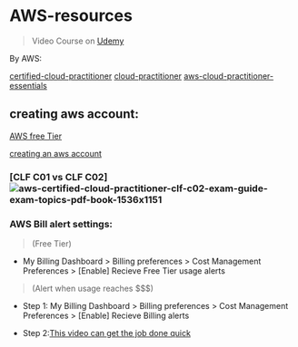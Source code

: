 # AWS-resources

> Video Course on [Udemy](https://www.udemy.com/course/aws-certified-cloud-practitioner-new/learn/lecture/20053442#overview)

By AWS:

[certified-cloud-practitioner](https://aws.amazon.com/certification/certified-cloud-practitioner/)
[cloud-practitioner](https://aws.amazon.com/training/learn-about/cloud-practitioner/)
[aws-cloud-practitioner-essentials](https://explore.skillbuilder.aws/learn/course/external/view/elearning/134/aws-cloud-practitioner-essentials)

## creating aws account:

[AWS free Tier](https://aws.amazon.com/free/?all-free-tier.sort-by=item.additionalFields.SortRank&all-free-tier.sort-order=asc&awsf.Free%20Tier%20Types=\\*all&awsf.Free%20Tier%20Categories=\\*all)

[creating an aws account](https://docs.aws.amazon.com/accounts/latest/reference/manage-acct-creating.html)

### [CLF C01 vs CLF C02] ![aws-certified-cloud-practitioner-clf-c02-exam-guide-exam-topics-pdf-book-1536x1151](https://github.com/c4rb0nx1/AWS-resources/assets/90444898/56e3bb51-dab4-4b29-b832-2547dd5e2424)

### AWS Bill alert settings:

> (Free Tier) 
  - My Billing Dashboard > Billing preferences > Cost Management Preferences > [Enable] Recieve Free Tier usage alerts

> (Alert when usage reaches $$$)
  - Step 1: My Billing Dashboard > Billing preferences > Cost Management Preferences > [Enable] Recieve Billing alerts

  - Step 2:[This video can get the job done quick](https://youtu.be/FRQ9fE4fd5g?t=711)
